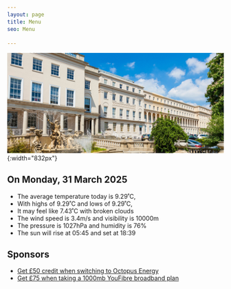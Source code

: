 ```yaml
---
layout: page
title: Menu
seo: Menu

---
```


![Logo](/images/logo.jpg){:width="832px"}

<!-- weather_marker starts -->
## On Monday, 31 March 2025

- The average temperature today is 9.29˚C,
- With highs of 9.29˚C and lows of 9.29˚C,
- It may feel like 7.43˚C with broken clouds
- The wind speed is 3.4m/s and visibility is 10000m
- The pressure is 1027hPa and humidity is 76%
- The sun will rise at 05:45 and set at 18:39

<!-- weather_marker ends -->

## Sponsors

- [Get £50 credit when switching to Octopus Energy](https://bit.ly/3oD1nnS)
- [Get £75 when taking a 1000mb YouFibre broadband plan](https://aklam.io/91zWhU?)



